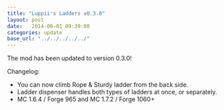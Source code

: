 ```yaml
---
title: "Luppii's Ladders v0.3.0"
layout: post
date:   2014-06-01 09:39:00
categories: update
base_url: "../../../../../"
---
```


The mod has been updated to version 0.3.0!

Changelog:
<ul>
	<li>You can now climb Rope & Sturdy ladder from the back side.</li>
	<li>Ladder dispenser handles both types of ladders at once, or separately.</li>
	<li>MC 1.6.4 / Forge 965 and MC 1.7.2 / Forge 1060+</li>
</ul>
